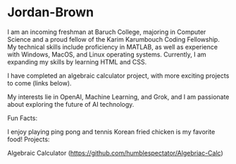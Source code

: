 # Jordan-Brown
 I am an incoming freshman at Baruch College, majoring in Computer Science and a proud fellow of the Karim Karumbouch Coding Fellowship. My technical skills include proficiency in MATLAB, as well as experience with Windows, MacOS, and Linux operating systems. Currently, I am expanding my skills by learning HTML and CSS.

I have completed an algebraic calculator project, with more exciting projects to come (links below).

My interests lie in OpenAI, Machine Learning, and Grok, and I am passionate about exploring the future of AI technology.

Fun Facts:

I enjoy playing ping pong and tennis
Korean fried chicken is my favorite food!
Projects:

Algebraic Calculator (https://github.com/humblespectator/Algebriac-Calc)
